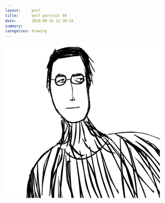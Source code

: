 ```yaml
---
layout:     post
title:      self portrait 49
date:       2018-08-16 21:38:34
summary:    
categories: drawing
---
```

![self portrait 49](/images/diary/self-portrait-49.png ".")
